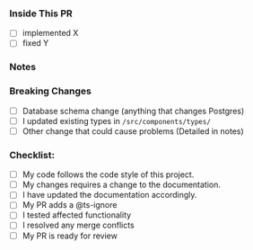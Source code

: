 <!-- Provide a general summary of your changes in the Title above -->

### Inside This PR
<!-- Itemize bug fixes, new features, and other changes -->
<!-- Feel free to break this into sections, i.e. features, fixes, etc. -->
<!-- Some examples are shown below. -->

- [ ] implemented X
- [ ] fixed Y

### Notes <!-- Optional -->
<!--- List any important or subtle points, future considerations, or other items of note. -->

### Breaking Changes
<!-- Put an `x` in all the boxes that apply: -->
- [ ] Database schema change (anything that changes Postgres)
- [ ] I updated existing types in `/src/components/types/`
- [ ] Other change that could cause problems (Detailed in notes)

### Checklist:
<!-- Go over all the following points, and put an `x` in all the boxes that apply. -->
<!-- If you're unsure about any of these, don't hesitate to ask. We're here to help! -->
- [ ] My code follows the code style of this project.
- [ ] My changes requires a change to the documentation.
- [ ] I have updated the documentation accordingly.
- [ ] My PR adds a @ts-ignore
- [ ] I tested affected functionality
- [ ] I resolved any merge conflicts
- [ ] My PR is ready for review
